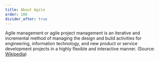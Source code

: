 ```yaml
---
title: About Agile
order: 100
divider_after: true
---
```


Agile management or agile project management is an iterative and incremental method of managing the design and build activities for engineering, information technology, and new product or service development projects in a highly flexible and interactive manner. (Source: [Wikipedia](http://en.wikipedia.org/wiki/Agile_management))
